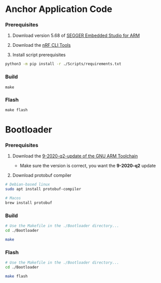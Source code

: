 # Anchor Application Code

### Prerequisites

1. Download version 5.68 of [SEGGER Embedded Studio for ARM](https://www.segger.com/downloads/embedded-studio/)

2. Download the [nRF CLI Tools](https://www.nordicsemi.com/Products/Development-tools/nrf-command-line-tools/download)

3. Install script prerequisites

```bash
python3 -m pip install -r ./Scripts/requirements.txt
```

### Build

```
make
```

### Flash

```
make flash
```

# Bootloader

### Prerequisites

1. Download the [9-2020-q2-update of the GNU ARM Toolchain](https://developer.arm.com/downloads/-/gnu-rm)
    * Make sure the version is correct, you want the **9-2020-q2** update

2. Download protobuf compiler

```bash
# Debian-based linux
sudo apt install protobuf-compiler

# Macos
brew install protobuf
```

### Build

```bash
# Use the Makefile in the ./Bootloader directory...
cd ./Bootloader

make
```

### Flash

```bash
# Use the Makefile in the ./Bootloader directory...
cd ./Bootloader

make flash
```

